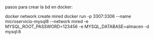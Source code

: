 pasos para crear la bd en docker:

docker network create mired
docker run -p 3307:3306 --name microservicio-mysql8 --network mired -e MYSQL_ROOT_PASSWORD=123456 -e MYSQL_DATABASE=almacen -d mysql:8